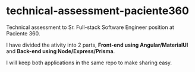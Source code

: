 # technical-assessment-paciente360
Technical assessment to Sr. Full-stack Software Engineer position at Paciente 360.

I have divided the ativity into 2 parts, **Front-end using Angular/MaterialUI** and **Back-end using Node/Express/Prisma**.

I will keep both applications in the same repo to make sharing easy.